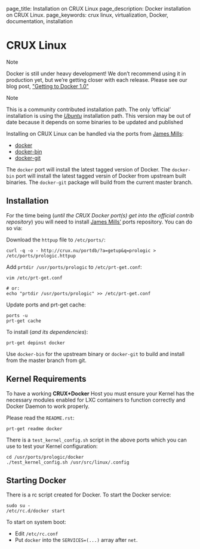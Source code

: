 page_title: Installation on CRUX Linux
page_description: Docker installation on CRUX Linux.
page_keywords: crux linux, virtualization, Docker, documentation, installation

# CRUX Linux

Note

Docker is still under heavy development! We don’t recommend using it in
production yet, but we’re getting closer with each release. Please see
our blog post, ["Getting to Docker
1.0"](http://blog.docker.io/2013/08/getting-to-docker-1-0/)

Note

This is a community contributed installation path. The only ‘official’
installation is using the [*Ubuntu*](../ubuntulinux/#ubuntu-linux)
installation path. This version may be out of date because it depends on
some binaries to be updated and published

Installing on CRUX Linux can be handled via the ports from [James
Mills](http://prologic.shortcircuit.net.au/):

-   [docker](https://bitbucket.org/prologic/ports/src/tip/docker/)
-   [docker-bin](https://bitbucket.org/prologic/ports/src/tip/docker-bin/)
-   [docker-git](https://bitbucket.org/prologic/ports/src/tip/docker-git/)

The `docker` port will install the latest tagged
version of Docker. The `docker-bin` port will
install the latest tagged versin of Docker from upstream built binaries.
The `docker-git` package will build from the current
master branch.

## Installation

For the time being (*until the CRUX Docker port(s) get into the official
contrib repository*) you will need to install [James
Mills’](https://bitbucket.org/prologic/ports) ports repository. You can
do so via:

Download the `httpup` file to
`/etc/ports/`:

    curl -q -o - http://crux.nu/portdb/?a=getup&q=prologic > /etc/ports/prologic.httpup

Add `prtdir /usr/ports/prologic` to
`/etc/prt-get.conf`:

    vim /etc/prt-get.conf

    # or:
    echo "prtdir /usr/ports/prologic" >> /etc/prt-get.conf

Update ports and prt-get cache:

    ports -u
    prt-get cache

To install (*and its dependencies*):

    prt-get depinst docker

Use `docker-bin` for the upstream binary or
`docker-git` to build and install from the master
branch from git.

## Kernel Requirements

To have a working **CRUX+Docker** Host you must ensure your Kernel has
the necessary modules enabled for LXC containers to function correctly
and Docker Daemon to work properly.

Please read the `README.rst`:

    prt-get readme docker

There is a `test_kernel_config.sh` script in the
above ports which you can use to test your Kernel configuration:

    cd /usr/ports/prologic/docker
    ./test_kernel_config.sh /usr/src/linux/.config

## Starting Docker

There is a rc script created for Docker. To start the Docker service:

    sudo su -
    /etc/rc.d/docker start

To start on system boot:

-   Edit `/etc/rc.conf`
-   Put `docker` into the `SERVICES=(...)`
 array after `net`.


